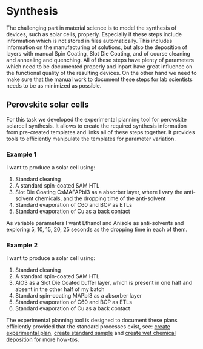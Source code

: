 # Synthesis

The challenging part in material science is to model the synthesis of devices, such as solar cells, properly. Especially if these steps include information which is not stored in files automatically. This includes information on the manufacturing of solutions, but also the deposition of layers with manual Spin Coating, Slot Die Coating, and of course cleaning and annealing and quenching. All of these steps have plenty of parameters which need to be documented properly and inpart have great influence on the functional quality of the resulting devices. On the other hand we need to make sure that the manual work to document these steps for lab scientists needs to be as minimized as possible.


## Perovskite solar cells
For this task we developed the experimental planning tool for perovskite solarcell synthesis. It allows to create the required synthesis information from pre-created templates and links all of these steps together. It provides tools to efficiently manipulate the templates for parameter variation.

### Example 1

I want to produce a solar cell using:

1. Standard cleaning
2. A standard spin-coated SAM HTL
3. Slot Die Coating CsMAFAPbI3 as a absorber layer, where I vary the anti-solvent chemicals, and the dropping time of the anti-solvent
4. Standard evaporation of C60 and BCP as ETLs
5. Standard evaporation of Cu as a back contact

As variable parameters I want Ethanol and Anisole as anti-solvents and exploring 5, 10, 15, 20, 25 seconds as the dropping time in each of them.

### Example 2

I want to produce a solar cell using:

1. Standard cleaning
2. A standard spin-coated SAM HTL
3. AlO3 as a Slot Die Coated buffer layer, which is present in one half and absent in the other half of my batch
4. Standard spin-coating MAPbI3 as a absorber layer
5. Standard evaporation of C60 and BCP as ETLs
6. Standard evaporation of Cu as a back contact

The experimental planning tool is designed to document these plans efficiently provided that the standard processes exist, see: [create experimental plan](create_experimental_plan.md), [create standard sample](create_standard_sample.md) and [create wet chemical deposition](create_wet_chemical_deposition.md) for more how-tos.
